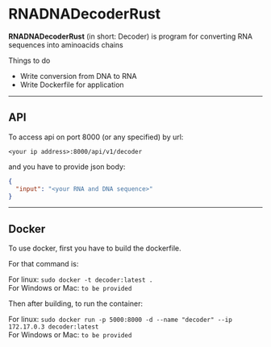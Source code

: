 # RNADNADecoderRust

**RNADNADecoderRust** (in short: Decoder) is program for converting RNA sequences into
aminoacids chains

Things to do
- Write conversion from DNA to RNA
- Write Dockerfile for application

---

## API

To access api on port 8000 (or any specified) by url:
```plaintext
<your ip address>:8000/api/v1/decoder
```

and you have to provide json body:
```json
{
  "input": "<your RNA and DNA sequence>"
}
```
---

## Docker

To use docker, first you have to build the dockerfile.

For that command is:

For linux: ```sudo docker -t decoder:latest .```<br/>
For Windows or Mac: ```to be provided```

Then after building, to run the container:

For linux: ```sudo docker run -p 5000:8000 -d --name "decoder" --ip 172.17.0.3 decoder:latest```<br/>
For Windows or Mac: ```to be provided```
